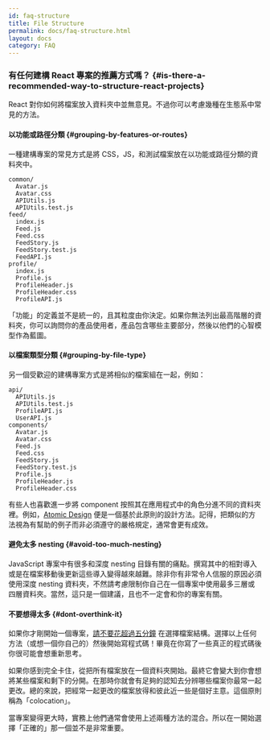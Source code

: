 ```yaml
---
id: faq-structure
title: File Structure
permalink: docs/faq-structure.html
layout: docs
category: FAQ
---
```


### 有任何建構 React 專案的推薦方式嗎？ {#is-there-a-recommended-way-to-structure-react-projects}

React 對你如何將檔案放入資料夾中並無意見。不過你可以考慮幾種在生態系中常見的方法。

#### 以功能或路徑分類 {#grouping-by-features-or-routes}

一種建構專案的常見方式是將 CSS，JS，和測試檔案放在以功能或路徑分類的資料夾中。

```
common/
  Avatar.js
  Avatar.css
  APIUtils.js
  APIUtils.test.js
feed/
  index.js
  Feed.js
  Feed.css
  FeedStory.js
  FeedStory.test.js
  FeedAPI.js
profile/
  index.js
  Profile.js
  ProfileHeader.js
  ProfileHeader.css
  ProfileAPI.js
```

「功能」的定義並不是統一的，且其粒度由你決定。如果你無法列出最高階層的資料夾，你可以詢問你的產品使用者，產品包含哪些主要部分，然後以他們的心智模型作為藍圖。

#### 以檔案類型分類 {#grouping-by-file-type}

另一個受歡迎的建構專案方式是將相似的檔案組在一起，例如：

```
api/
  APIUtils.js
  APIUtils.test.js
  ProfileAPI.js
  UserAPI.js
components/
  Avatar.js
  Avatar.css
  Feed.js
  Feed.css
  FeedStory.js
  FeedStory.test.js
  Profile.js
  ProfileHeader.js
  ProfileHeader.css
```

有些人也喜歡進一步將 component 按照其在應用程式中的角色分進不同的資料夾裡。例如，[Atomic Design](http://bradfrost.com/blog/post/atomic-web-design/) 便是一個基於此原則的設計方法。記得，把類似的方法視為有幫助的例子而非必須遵守的嚴格規定，通常會更有成效。

#### 避免太多 nesting {#avoid-too-much-nesting}

JavaScript 專案中有很多和深度 nesting 目錄有關的痛點。撰寫其中的相對導入或是在檔案移動後更新這些導入變得越來越難。除非你有非常令人信服的原因必須使用深度 nesting 資料夾，不然請考慮限制你自己在一個專案中使用最多三層或四層資料夾。當然，這只是一個建議，且也不一定會和你的專案有關。

#### 不要想得太多 {#dont-overthink-it}

如果你才剛開始一個專案，[請不要花超過五分鐘](https://en.wikipedia.org/wiki/Analysis_paralysis) 在選擇檔案結構。選擇以上任何方法（或想一個你自己的）然後開始寫程式碼！畢竟在你寫了一些真正的程式碼後你很可能會想重新思考。

如果你感到完全卡住，從把所有檔案放在一個資料夾開始。最終它會變大到你會想將某些檔案和剩下的分開。在那時你就會有足夠的認知去分辨哪些檔案你最常一起更改。總的來說，把經常一起更改的檔案放得和彼此近一些是個好主意。這個原則稱為「colocation」。

當專案變得更大時，實務上他們通常會使用上述兩種方法的混合。所以在一開始選擇「正確的」那一個並不是非常重要。
